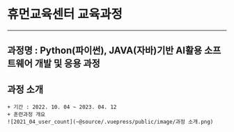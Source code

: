 # 휴먼교육센터 교육과정
---
## 과정명 : Python(파이썬), JAVA(자바)기반 AI활용 소프트웨어 개발 및 응용 과정
## 과정 소개
    + 기간 : 2022. 10. 04 ~ 2023. 04. 12
    + 훈련과정 개요
    ![2021_04_user_count](~@source/.vuepress/public/image/과정 소개.png)
